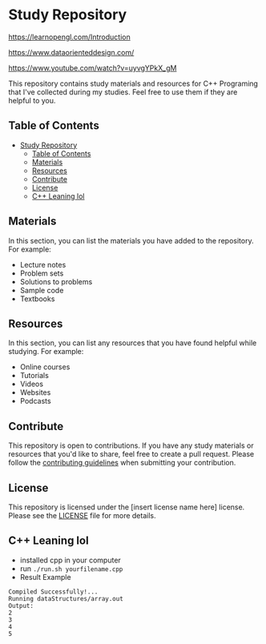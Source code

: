 # Study Repository

https://learnopengl.com/Introduction

https://www.dataorienteddesign.com/

https://www.youtube.com/watch?v=uyvgYPkX_gM

This repository contains study materials and resources for C++ Programing that I've collected during my studies. Feel free to use them if they are helpful to you.

## Table of Contents

- [Study Repository](#study-repository)
  - [Table of Contents](#table-of-contents)
  - [Materials](#materials)
  - [Resources](#resources)
  - [Contribute](#contribute)
  - [License](#license)
  - [C++ Leaning lol](#c-leaning-lol)

## Materials

In this section, you can list the materials you have added to the repository. For example:

* Lecture notes
* Problem sets
* Solutions to problems
* Sample code
* Textbooks

## Resources

In this section, you can list any resources that you have found helpful while studying. For example:

* Online courses
* Tutorials
* Videos
* Websites
* Podcasts

## Contribute

This repository is open to contributions. If you have any study materials or resources that you'd like to share, feel free to create a pull request. Please follow the [contributing guidelines](CONTRIBUTING.md) when submitting your contribution.

## License

This repository is licensed under the [insert license name here] license. Please see the [LICENSE](LICENSE) file for more details.




## C++ Leaning lol

- installed cpp in your computer
- run `./run.sh yourfilename.cpp`
- Result Example 

```console
Compiled Successfully!...
Running dataStructures/array.out
Output: 
2
3
4
5
```
